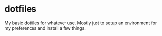 # dotfiles
My basic dotfiles for whatever use. Mostly just to setup an environment for my preferences and install a few things.
